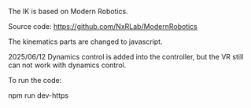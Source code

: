 The IK is based on Modern Robotics. 

Source code: https://github.com/NxRLab/ModernRobotics

The kinematics parts are changed to javascript.

2025/06/12 Dynamics control is added into the controller, but the VR still can not work with dynamics control. 

To run the code:

npm run dev-https
